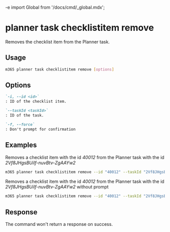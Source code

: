-e <!-- DISCLAIMER: All secrets, passwords, and sensitive values in this document are examples only and not real credentials. -->
import Global from '/docs/cmd/_global.mdx';

# planner task checklistitem remove

Removes the checklist item from the Planner task.

## Usage

```sh
m365 planner task checklistitem remove [options]
```

## Options

```md definition-list
`-i, --id <id>`
: ID of the checklist item.

`--taskId <taskId>`
: ID of the task.

`-f, --force`
: Don't prompt for confirmation
```

<Global />

## Examples

Removes a checklist item with the id _40012_ from the Planner task with the id _2Vf8JHgsBUiIf-nuvBtv-ZgAAYw2_

```sh
m365 planner task checklistitem remove --id "40012" --taskId "2Vf8JHgsBUiIf-nuvBtv-ZgAAYw2" 
```

Removes a checklist item with the id _40012_ from the Planner task with the id _2Vf8JHgsBUiIf-nuvBtv-ZgAAYw2_ without prompt

```sh
m365 planner task checklistitem remove --id "40012" --taskId "2Vf8JHgsBUiIf-nuvBtv-ZgAAYw2" --force
```

## Response

The command won't return a response on success.
